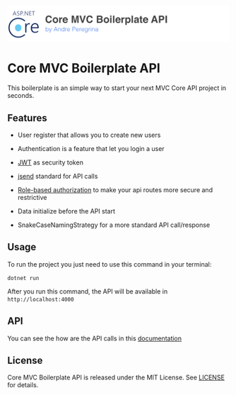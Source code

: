![header](./header.png)

# Core MVC Boilerplate API

This boilerplate is an simple way to start your next MVC Core API project in seconds.

## Features

- User register that allows you to create new users

- Authentication is a feature that let you login a user

- [JWT](https://jwt.io/) as security token

- [jsend](https://labs.omniti.com/labs/jsend/wiki) standard for API calls

- [Role-based authorization](https://docs.microsoft.com/en-us/aspnet/core/security/authorization/roles?view=aspnetcore-2.1) to make your api routes more secure and restrictive

- Data initialize before the API start

- SnakeCaseNamingStrategy for a more standard API call/response


## Usage

To run the project you just need to use this command in your terminal:

```
dotnet run
```

After you run this command, the API will be available in `http://localhost:4000`

## API

You can see the how are the API calls in this [documentation](https://documenter.getpostman.com/view/5760236/RzZ4o1CP)

## License

 Core MVC Boilerplate API is released under the MIT License. See [LICENSE](https://github.com/andreperegrina/core-mvc-boilerplate-api/blob/master/LICENSE.md) for details.